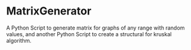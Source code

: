 # MatrixGenerator
A Python Script to generate matrix for graphs of any range with random values, and another Python Script to create a structural for kruskal algorithm.

